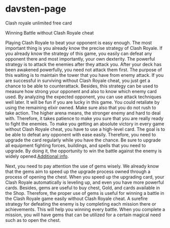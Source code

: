 # davsten-page
Clash royale unlimited free card


Winning Battle without Clash Royale cheat

Playing Clash Royale to beat your opponent is easy enough. The most important thing is you already know the precise strategy of Clash Royale. If you already know the strategy of this game, you easily can defeat any opponent there and most importantly, your own dexterity. The powerful strategy is to attack the enemies after they attack you. After your deck has been awakened powerfully, you need not attack them first. The purpose of this waiting is to maintain the tower that you have from enemy attack. If you are successful in surviving without Clash Royale cheat, you just get a chance to be able to counterattack. Besides, this strategy can be used to measure how strong your opponent and also to know which enemy card used. By analyzing the expected opponent, you can use attack techniques well later.
It will be fun if you are lucky in this game. You could retaliate by using the remaining elixir owned. Make sure also that you do not rush to take action. The higher arena means, the stronger enemy and hard to deal with. Therefore, it takes patience to make you sure that you are really ready to fight the enemies. To make you getting an absolute victory in every game without Clash Royale cheat, you have to use a high-level card. The goal is to be able to defeat any opponent with ease easily. Therefore, you need to upgrade the card regularly while you have the chance. Be sure to upgrade all equipment fighting forces, buildings, and spells that you need to upgrade. By doing it, the opportunity to win the battle against the enemy is widely opened.<a href="https://clashroyale.yeahack.com/">Additional info</a>.

Next, you need to pay attention the use of gems wisely. We already know that the gems aim to speed up the upgrade process owned through a process of opening the chest. When you speed up the upgrading card, your Clash Royale automatically is leveling up, and even you have more powerful cards. Besides, gems are useful to buy chest, Gold, and cards available in the Shop. Therefore, the proper use of gems is useful for winning a battle in the Clash Royale game easily without Clash Royale cheat. A surefire strategy for defeating the enemy is by completing each mission there or achievements. This will help you winning every battle. When you complete a mission, you will have gems that can be utilized for a certain magical need such as to open the chest.
